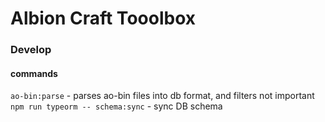 # Albion Craft Tooolbox

### Develop
#### commands
`ao-bin:parse` - parses ao-bin files into db format, and filters not important
`npm run typeorm -- schema:sync` - sync DB schema